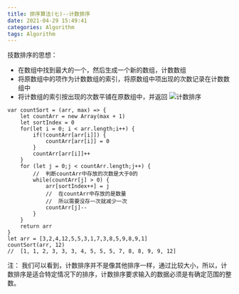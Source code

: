 ```yaml
---
title: 排序算法(七)--计数排序
date: 2021-04-29 15:49:41
categories: Algorithm
tags: Algorithm
---
```

技数排序的思想：
+ 在数组中找到最大的一个，然后生成一个新的数组，计数数组
+ 将原数组中的项作为计数数组的索引，将原数组中项出现的次数记录在计数数组中
+ 将计数组的索引按出现的次数平铺在原数组中，并返回
![计数排序](8.gif)
```
var countSort = (arr, max) => {
    let countArr = new Array(max + 1)
    let sortIndex = 0
    for(let i = 0; i < arr.length;i++) {
        if(!countArr[arr[i]]) {
            countArr[arr[i]] = 0
        }
        countArr[arr[i]]++
    }
    for (let j = 0;j < countArr.length;j++) {
        //  判断countArr中存放的次数是大于0的
        while(countArr[j] > 0) {
            arr[sortIndex++] = j
            //  在countArr中存放的是数量
            //  所以需要没存一次就减少一次
            countArr[j]--
        }
    }
    return arr
}
let arr = [3,2,4,12,5,5,3,1,7,3,8,5,9,8,9,1]
countSort(arr, 12)
//  [1, 1, 2, 3, 3, 3, 4, 5, 5, 5, 7, 8, 8, 9, 9, 12]
```
注：
    我们可以看到，计数排序并不是像其他排序一样，通过比较大小，所以，计数排序是适合特定情况下的排序，计数排序要求输入的数据必须是有确定范围的整数。